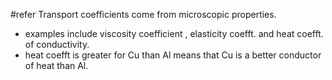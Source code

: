 #refer
Transport coefficients come from microscopic properties.
- examples include viscosity coefficient , elasticity coefft. and heat coefft. of conductivity.
- heat coefft is greater for Cu than Al means that Cu is a better conductor of heat than Al.